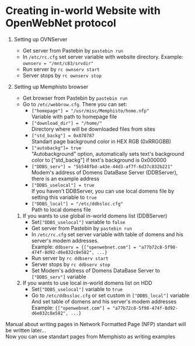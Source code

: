 # Creating in-world Website with OpenWebNet protocol
1. Setting up OVNServer
    * Get server from Pastebin by `pastebin run `
    * In `/etc/rc.cfg` set server variable with website directory. Example: `ownserv = "/mnt/c83/srvdir"`
    * Run server by `rc ownserv start`
    * Server stops by `rc ownserv stop`
    
2. Setting up Memphisto browser
    * Get browser from Pastebin by `pastebin run `
    * Go to `/etc/webbrow.cfg`. There you can set:
        * `["homepage"] = "/usr/misc/Memphisto/home.nfp"`  
          Variable with path to homepage file 
        * `["download_dir"] = "/home/"`  
          Directory where will be downloaded files from sites
        * `["std_backg"] = 0x878787`  
          Standart page background color in HEX RGB (0xRRGGBB)
        * `["autobackg"]= true`  
          "Autobackground" option, automatically sets text's background color to ["std_backg"] if text's background is 0x000000
        * `["DDBS_serv"] = "5b548fbd-a43e-44d3-af7f-6d37c832b221"`  
          Modem's address of Domens DataBase Server (DDBServer), there is an example address
        * `["DDBS_uselocal"] = true`  
          If you haven't DDBServer, you can use local domens file by setting this variable to `true`
        * `["DDBS_local"] = "/etc/ddbsloc.cfg"`  
          Path to local domens file
    1. If you wants to use global in-world domens list (DDBServer)
        * Set`["DDBS_uselocal"]` variable to `false`  
        * Get server from Pastebin by `pastebin run `
        * In `/etc/rc.cfg` set server variable with table of domens and his server's modem addresses.  
          Example: `ddbserv = {["openwebnet.com"] = "a77b72c8-5f98-474f-8d92-d6e832c8e582", ...}`
        * Run server by `rc ddbserv start`
        * Server stops by `rc ddbserv stop`
        * Set Modem's address of Domens DataBase Server to `["DDBS_serv"]` variable
    2. If you wants to use local in-world domens list on HDD
        * Set`["DDBS_uselocal"]` variable to `true`
        * Go to `/etc/ddbssloc.cfg` or set custom in `["DDBS_local"]` variable  
          And set table of domens and his server's modem addresses  
          Example: `{["openwebnet.com"] = "a77b72c8-5f98-474f-8d92-d6e832c8e582", ...}`
          
Manual about writing pages in Network Formatted Page (NFP) standart will be written later...  
Now you can use standart pages from Memphisto as writing examples
